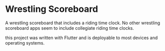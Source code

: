 # Wrestling Scoreboard

A wrestling scoreboard that includes a riding time clock. No other wrestling scoreboard apps seem to include collegiate riding time clocks. 

this project was written with Flutter and is deployable to most devices and operating systems.
